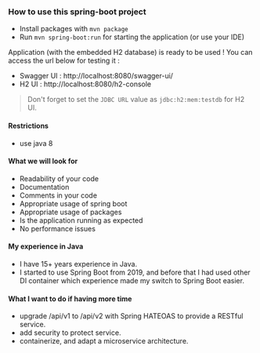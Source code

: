 ### How to use this spring-boot project

- Install packages with `mvn package`
- Run `mvn spring-boot:run` for starting the application (or use your IDE)

Application (with the embedded H2 database) is ready to be used ! You can access the url below for testing it :

- Swagger UI : http://localhost:8080/swagger-ui/
- H2 UI : http://localhost:8080/h2-console

> Don't forget to set the `JDBC URL` value as `jdbc:h2:mem:testdb` for H2 UI.


#### Restrictions
- use java 8


#### What we will look for
- Readability of your code
- Documentation
- Comments in your code 
- Appropriate usage of spring boot
- Appropriate usage of packages
- Is the application running as expected
- No performance issues


#### My experience in Java

- I have 15+ years experience in Java.
- I started to use Spring Boot from 2019, 
  and before that I had used other DI container which experience made my switch to Spring Boot easier.


#### What I want to do if having more time
- upgrade /api/v1 to /api/v2 with Spring HATEOAS to provide a RESTful service.
- add security to protect service.
- containerize, and adapt a microservice architecture. 
